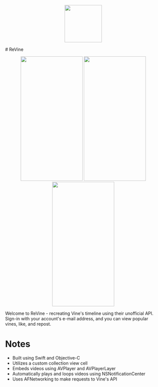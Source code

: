 <p align="center" >
  <img src=https://cloud.githubusercontent.com/assets/15523081/15722746/2336968e-280d-11e6-8e26-870ba26a5400.png width="120" height="120" >
</p>
# ReVine
<p align="center">
  <img src=https://cloud.githubusercontent.com/assets/15523081/15722679/d1c8e482-280c-11e6-9395-aefda34d6c1d.PNG width="200" height="400" >
  
  <img src=https://cloud.githubusercontent.com/assets/15523081/15722678/d1c65564-280c-11e6-9c88-42fd9d9f400d.PNG width="200" height="400">
  
  <img src=https://cloud.githubusercontent.com/assets/15523081/15722680/d1c931f8-280c-11e6-8066-ccfc73377d0e.PNG width="200" height="400">
</p>

Welcome to ReVine - recreating Vine's timeline using their unofficial API.  Sign-in with your account's e-mail address, and you can view popular vines, like, and repost.

# Notes
- Built using Swift and Objective-C
- Utilizes a custom collection view cell
- Embeds videos using AVPlayer and AVPlayerLayer
- Automatically plays and loops videos using NSNotificationCenter
- Uses AFNetworking to make requests to Vine's API
